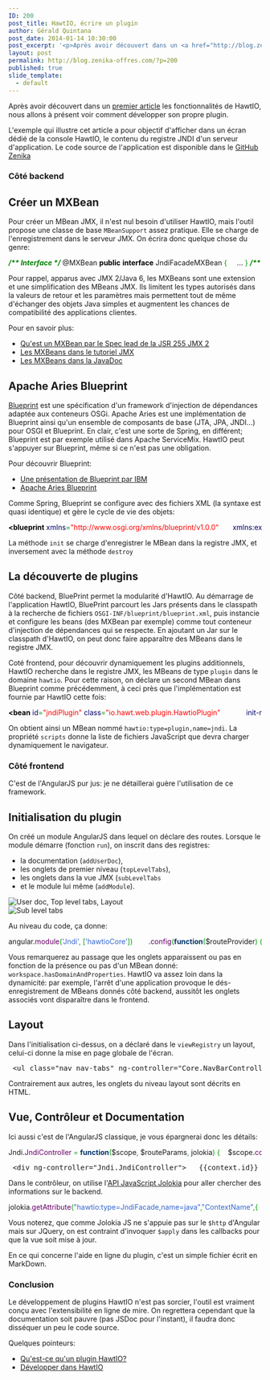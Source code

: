 ```yaml
---
ID: 200
post_title: HawtIO, écrire un plugin
author: Gérald Quintana
post_date: 2014-01-14 10:30:00
post_excerpt: '<p>Après avoir découvert dans un <a href="http://blog.zenika.com/index.php?post/2014/01/07/HawtIO-la-console-web-polyvalente">premier article</a> les fonctionnalités de HawtIO, nous allons à présent voir comment développer son propre plugin.</p>'
layout: post
permalink: http://blog.zenika-offres.com/?p=200
published: true
slide_template:
  - default
---
```

Après avoir découvert dans un <a href="http://blog.zenika.com/index.php?post/2014/01/07/HawtIO-la-console-web-polyvalente">premier article</a> les fonctionnalités de HawtIO, nous allons à présent voir comment développer son propre plugin.

<!--more-->

L'exemple qui illustre cet article a pour objectif d'afficher dans un écran dédié de la console HawtIO, le contenu du registre JNDI d'un serveur d'application. Le code source de l'application est disponible dans le <a href="https://github.com/Zenika/Blogs/tree/master/20140101_HawtIO">GitHub Zenika</a>
<h3>Côté backend</h3>
<h2>Créer un MXBean</h2>
Pour créer un MBean JMX, il n'est nul besoin d'utiliser HawtIO, mais l'outil propose une classe de base <code>MBeanSupport</code> assez pratique. Elle se charge de l'enregistrement dans le serveur JMX. On écrira donc quelque chose du genre:
<pre class="java code java" style="font-family: inherit;"><span style="color: #008000; font-style: italic; font-weight: bold;">/** Interface */</span> @MXBean <span style="color: #000000; font-weight: bold;">public</span> <span style="color: #000000; font-weight: bold;">interface</span> JndiFacadeMXBean <span style="color: #009900;">{</span> 	... <span style="color: #009900;">}</span> <span style="color: #008000; font-style: italic; font-weight: bold;">/** Implémentation */</span> <span style="color: #000000; font-weight: bold;">public</span> <span style="color: #000000; font-weight: bold;">class</span> JndiFacade <span style="color: #000000; font-weight: bold;">extends</span> MBeanSupport <span style="color: #000000; font-weight: bold;">implements</span> JndiFacadeMXBean <span style="color: #009900;">{</span> 	... <span style="color: #009900;">}</span></pre>
Pour rappel, apparus avec JMX 2/Java 6, les MXBeans sont une extension et une simplification des MBeans JMX. Ils limitent les types autorisés dans la valeurs de retour et les paramètres mais permettent tout de même d'échanger des objets Java simples et augmentent les chances de compatibilité des applications clientes.

Pour en savoir plus:
<ul>
	<li><a href="https://weblogs.java.net/blog/emcmanus/archive/2006/02/what_is_an_mxbe.html">Qu'est un MXBean par le Spec lead de la JSR 255 JMX 2</a></li>
	<li><a href="http://docs.oracle.com/javase/tutorial/jmx/mbeans/mxbeans.html">Les MXBeans dans le tutoriel JMX</a></li>
	<li><a href="http://docs.oracle.com/javase/7/docs/api/javax/management/MXBean.html">Les MXBeans dans la JavaDoc</a></li>
</ul>
<h2>Apache Aries Blueprint</h2>
<a href="http://wiki.osgi.org/wiki/Blueprint">Blueprint</a> est une spécification d'un framework d'injection de dépendances adaptée aux conteneurs OSGi. Apache Aries est une implémentation de Blueprint ainsi qu'un ensemble de composants de base (JTA, JPA, JNDI...) pour OSGI et Blueprint. En clair, c'est une sorte de Spring, en différent; Blueprint est par exemple utilisé dans Apache ServiceMix. HawtIO peut s'appuyer sur Blueprint, même si ce n'est pas une obligation.

Pour découvrir Blueprint:
<ul>
	<li><a href="http://www.ibm.com/developerworks/opensource/library/os-osgiblueprint/index.html">Une présentation de Blueprint par IBM</a></li>
	<li><a href="http://aries.apache.org/modules/blueprint.html">Apache Aries Blueprint</a></li>
</ul>
Comme Spring, Blueprint se configure avec des fichiers XML (la syntaxe est quasi identique) et gère le cycle de vie des objets:
<pre class="xml code xml" style="font-family: inherit;"><span style="color: #009900;"><span style="color: #000000; font-weight: bold;">&lt;blueprint</span> <span style="color: #000066;">xmlns</span>=<span style="color: #ff0000;">"http://www.osgi.org/xmlns/blueprint/v1.0.0"</span></span> <span style="color: #009900;">		<span style="color: #000066;">xmlns:ext</span>=<span style="color: #ff0000;">"http://aries.apache.org/blueprint/xmlns/blueprint-ext/v1.2.0"</span><span style="color: #000000; font-weight: bold;">&gt;</span></span> 	<span style="color: #009900;"><span style="color: #000000; font-weight: bold;">&lt;bean</span> <span style="color: #000066;">id</span>=<span style="color: #ff0000;">"javaJndiFacade"</span> <span style="color: #000066;">class</span>=<span style="color: #ff0000;">"io.hawt.jndi.JndiFacade"</span> </span> <span style="color: #009900;">			<span style="color: #000066;">init-method</span>=<span style="color: #ff0000;">"init"</span> <span style="color: #000066;">destroy-method</span>=<span style="color: #ff0000;">"destroy"</span> <span style="color: #000066;">scope</span>=<span style="color: #ff0000;">"singleton"</span><span style="color: #000000; font-weight: bold;">&gt;</span></span> 		<span style="color: #009900;"><span style="color: #000000; font-weight: bold;">&lt;property</span> <span style="color: #000066;">name</span>=<span style="color: #ff0000;">"contextName"</span> <span style="color: #000066;">value</span>=<span style="color: #ff0000;">"java:"</span><span style="color: #000000; font-weight: bold;">/&gt;</span></span> 	<span style="color: #009900;"><span style="color: #000000; font-weight: bold;">&lt;/bean<span style="color: #000000; font-weight: bold;">&gt;</span></span></span> <span style="color: #009900;"><span style="color: #000000; font-weight: bold;">&lt;/blueprint<span style="color: #000000; font-weight: bold;">&gt;</span></span></span></pre>
La méthode <code>init</code> se charge d'enregistrer le MBean dans la registre JMX, et inversement avec la méthode <code>destroy</code>
<h2>La découverte de plugins</h2>
Côté backend, BluePrint permet la modularité d'HawtIO. Au démarrage de l'application HawtIO, BluePrint parcourt les Jars présents dans le classpath à la recherche de fichiers <code>OSGI-INF/blueprint/blueprint.xml</code>, puis instancie et configure les beans (des MXBean par exemple) comme tout conteneur d'injection de dépendances qui se respecte. En ajoutant un Jar sur le classpath d'HawtIO, on peut donc faire apparaître des MBeans dans le registre JMX.

Coté frontend, pour découvrir dynamiquement les plugins additionnels, HawtIO recherche dans le registre JMX, les MBeans de type <code>plugin</code> dans le domaine <code>hawtio</code>. Pour cette raison, on déclare un second MBean dans Blueprint comme précédemment, à ceci près que l'implémentation est fournie par HawtIO cette fois:
<pre class="xml code xml" style="font-family: inherit;"><span style="color: #009900;"><span style="color: #000000; font-weight: bold;">&lt;bean</span> <span style="color: #000066;">id</span>=<span style="color: #ff0000;">"jndiPlugin"</span> <span style="color: #000066;">class</span>=<span style="color: #ff0000;">"io.hawt.web.plugin.HawtioPlugin"</span> </span> <span style="color: #009900;">			<span style="color: #000066;">init-method</span>=<span style="color: #ff0000;">"init"</span> <span style="color: #000066;">destroy-method</span>=<span style="color: #ff0000;">"destroy"</span><span style="color: #000000; font-weight: bold;">&gt;</span></span> 		<span style="color: #009900;"><span style="color: #000000; font-weight: bold;">&lt;property</span> <span style="color: #000066;">name</span>=<span style="color: #ff0000;">"name"</span> <span style="color: #000066;">value</span>=<span style="color: #ff0000;">"jndi"</span><span style="color: #000000; font-weight: bold;">/&gt;</span></span> 		<span style="color: #009900;"><span style="color: #000000; font-weight: bold;">&lt;property</span> <span style="color: #000066;">name</span>=<span style="color: #ff0000;">"context"</span> <span style="color: #000066;">value</span>=<span style="color: #ff0000;">"/hawtio"</span><span style="color: #000000; font-weight: bold;">/&gt;</span></span> 		<span style="color: #009900;"><span style="color: #000000; font-weight: bold;">&lt;property</span> <span style="color: #000066;">name</span>=<span style="color: #ff0000;">"scripts"</span> <span style="color: #000066;">value</span>=<span style="color: #ff0000;">"app/jndi/js/jndiPlugin.js,app/jndi/js/jndiController.js"</span><span style="color: #000000; font-weight: bold;">/&gt;</span></span> 	<span style="color: #009900;"><span style="color: #000000; font-weight: bold;">&lt;/bean<span style="color: #000000; font-weight: bold;">&gt;</span></span></span></pre>
On obtient ainsi un MBean nommé <code>hawtio:type=plugin,name=jndi</code>. La propriété <code>scripts</code> donne la liste de fichiers JavaScript que devra charger dynamiquement le navigateur.
<h3>Côté frontend</h3>
C'est de l'AngularJS pur jus: je ne détaillerai guère l'utilisation de ce framework.
<h2>Initialisation du plugin</h2>
On créé un module AngularJS dans lequel on déclare des routes. Lorsque le module démarre (fonction <code>run</code>), on inscrit dans des registres:
<ul>
	<li>la documentation (<code>addUserDoc</code>),</li>
	<li>les onglets de premier niveau (<code>topLevelTabs</code>),</li>
	<li>les onglets dans la vue JMX (<code>subLevelTabs</code></li>
	<li>et le module lui même (<code>addModule</code>).</li>
</ul>
<img style="display: block; margin: 0 auto;" title="HawtIO Top level Tabs" src="/wp-content/uploads/2015/07/hawtio-plugin-topLevelTabs2.png" alt="User doc, Top level tabs, Layout" />

<img style="display: block; margin: 0 auto;" title="HawtIO Sub level Tabs" src="/wp-content/uploads/2015/07/hawtio-plugin-subLevelTabs2.png" alt="Sub level tabs" />

Au niveau du code, ça donne:
<pre class="javascript code javascript" style="font-family: inherit;">angular.<span style="color: #660066;">module</span><span style="color: #009900;">(</span><span style="color: #3366cc;">'Jndi'</span><span style="color: #339933;">,</span> <span style="color: #009900;">[</span><span style="color: #3366cc;">'hawtioCore'</span><span style="color: #009900;">]</span><span style="color: #009900;">)</span> 		.<span style="color: #660066;">config</span><span style="color: #009900;">(</span><span style="color: #003366; font-weight: bold;">function</span><span style="color: #009900;">(</span>$routeProvider<span style="color: #009900;">)</span> <span style="color: #009900;">{</span> 			$routeProvider 					.<span style="color: #660066;">when</span><span style="color: #009900;">(</span><span style="color: #3366cc;">'/jndi'</span><span style="color: #339933;">,</span> <span style="color: #009900;">{</span>templateUrl<span style="color: #339933;">:</span> <span style="color: #3366cc;">'app/jndi/html/jndi.html'</span><span style="color: #009900;">}</span><span style="color: #009900;">)</span> 					.<span style="color: #660066;">when</span><span style="color: #009900;">(</span><span style="color: #3366cc;">'/jndi/:name'</span><span style="color: #339933;">,</span> <span style="color: #009900;">{</span>templateUrl<span style="color: #339933;">:</span> <span style="color: #3366cc;">'app/jndi/html/jndi.html'</span><span style="color: #009900;">}</span><span style="color: #009900;">)</span><span style="color: #339933;">;</span> 		<span style="color: #009900;">}</span><span style="color: #009900;">)</span> 		.<span style="color: #660066;">run</span><span style="color: #009900;">(</span><span style="color: #003366; font-weight: bold;">function</span><span style="color: #009900;">(</span>workspace<span style="color: #339933;">,</span> viewRegistry<span style="color: #339933;">,</span> helpRegistry<span style="color: #009900;">)</span> <span style="color: #009900;">{</span> 			viewRegistry<span style="color: #009900;">[</span><span style="color: #3366cc;">"jndi"</span><span style="color: #009900;">]</span> <span style="color: #339933;">=</span> <span style="color: #3366cc;">"app/jndi/html/layoutJndiTabs.html"</span><span style="color: #339933;">;</span> 			<span style="color: #006600; font-style: italic;">// Documentation</span> 			helpRegistry.<span style="color: #660066;">addUserDoc</span><span style="color: #009900;">(</span><span style="color: #3366cc;">"jndi"</span><span style="color: #339933;">,</span> <span style="color: #3366cc;">'app/jndi/doc/help.md'</span><span style="color: #339933;">,</span> <span style="color: #003366; font-weight: bold;">function</span><span style="color: #009900;">(</span><span style="color: #009900;">)</span> <span style="color: #009900;">{</span> 				<span style="color: #000066; font-weight: bold;">return</span> workspace.<span style="color: #660066;">treeContainsDomainAndProperties</span><span style="color: #009900;">(</span><span style="color: #3366cc;">'hawtio'</span><span style="color: #339933;">,</span> <span style="color: #009900;">{</span>type<span style="color: #339933;">:</span> <span style="color: #3366cc;">'JndiFacade'</span><span style="color: #009900;">}</span><span style="color: #009900;">)</span><span style="color: #339933;">;</span> 			<span style="color: #009900;">}</span><span style="color: #009900;">)</span><span style="color: #339933;">;</span> 			<span style="color: #006600; font-style: italic;">// Onglet premier niveau</span> 			workspace.<span style="color: #660066;">topLevelTabs</span>.<span style="color: #660066;">push</span><span style="color: #009900;">(</span><span style="color: #009900;">{</span> 				id<span style="color: #339933;">:</span> <span style="color: #3366cc;">"jndi"</span><span style="color: #339933;">,</span> 				content<span style="color: #339933;">:</span> <span style="color: #3366cc;">"JNDI"</span><span style="color: #339933;">,</span> 				title<span style="color: #339933;">:</span> <span style="color: #3366cc;">"Browse JNDI registry"</span><span style="color: #339933;">,</span> 				isValid<span style="color: #339933;">:</span> <span style="color: #003366; font-weight: bold;">function</span><span style="color: #009900;">(</span>workspace<span style="color: #009900;">)</span> <span style="color: #009900;">{</span> 					<span style="color: #000066; font-weight: bold;">return</span> workspace.<span style="color: #660066;">treeContainsDomainAndProperties</span><span style="color: #009900;">(</span><span style="color: #3366cc;">'hawtio'</span><span style="color: #339933;">,</span> <span style="color: #009900;">{</span>type<span style="color: #339933;">:</span> <span style="color: #3366cc;">'JndiFacade'</span><span style="color: #009900;">}</span><span style="color: #009900;">)</span><span style="color: #339933;">;</span> 				<span style="color: #009900;">}</span><span style="color: #339933;">,</span> 				href<span style="color: #339933;">:</span> <span style="color: #003366; font-weight: bold;">function</span><span style="color: #009900;">(</span><span style="color: #009900;">)</span> <span style="color: #009900;">{</span> 					<span style="color: #000066; font-weight: bold;">return</span> <span style="color: #3366cc;">"#/jndi"</span><span style="color: #339933;">;</span> 				<span style="color: #009900;">}</span> 			<span style="color: #009900;">}</span><span style="color: #009900;">)</span><span style="color: #339933;">;</span> 			<span style="color: #006600; font-style: italic;">// Onglet niveau JMX</span> 			workspace.<span style="color: #660066;">subLevelTabs</span>.<span style="color: #660066;">push</span><span style="color: #009900;">(</span><span style="color: #009900;">{</span> 				content<span style="color: #339933;">:</span> <span style="color: #3366cc;">'&lt;i class="icon-list-alt"&gt;&lt;/i&gt; Java:'</span><span style="color: #339933;">,</span> 				title<span style="color: #339933;">:</span> <span style="color: #3366cc;">"Java: Context"</span><span style="color: #339933;">,</span> 				isValid<span style="color: #339933;">:</span> <span style="color: #003366; font-weight: bold;">function</span><span style="color: #009900;">(</span>workspace<span style="color: #009900;">)</span> <span style="color: #009900;">{</span> 					<span style="color: #000066; font-weight: bold;">return</span> workspace.<span style="color: #660066;">hasDomainAndProperties</span><span style="color: #009900;">(</span><span style="color: #3366cc;">'hawtio'</span><span style="color: #339933;">,</span> <span style="color: #009900;">{</span>type<span style="color: #339933;">:</span> <span style="color: #3366cc;">'JndiFacade'</span><span style="color: #339933;">,</span> <span style="color: #000066;">name</span><span style="color: #339933;">:</span> <span style="color: #3366cc;">"java"</span><span style="color: #009900;">}</span><span style="color: #009900;">)</span><span style="color: #339933;">;</span> 				<span style="color: #009900;">}</span><span style="color: #339933;">,</span> 				href<span style="color: #339933;">:</span> <span style="color: #003366; font-weight: bold;">function</span><span style="color: #009900;">(</span><span style="color: #009900;">)</span> <span style="color: #009900;">{</span> 					<span style="color: #000066; font-weight: bold;">return</span> <span style="color: #3366cc;">"#/jndi/java"</span><span style="color: #339933;">;</span> 				<span style="color: #009900;">}</span> 			<span style="color: #009900;">}</span><span style="color: #009900;">)</span><span style="color: #339933;">;</span> 		<span style="color: #009900;">}</span><span style="color: #009900;">)</span><span style="color: #339933;">;</span> hawtioPluginLoader.<span style="color: #660066;">addModule</span><span style="color: #009900;">(</span><span style="color: #3366cc;">'Jndi'</span><span style="color: #009900;">)</span><span style="color: #339933;">;</span></pre>
Vous remarquerez au passage que les onglets apparaissent ou pas en fonction de la présence ou pas d'un MBean donné: <code>workspace.hasDomainAndProperties</code>. HawtIO va assez loin dans la dynamicité: par exemple, l'arrêt d'une application provoque le dés-enregistrement de MBeans donnés côté backend, aussitôt les onglets associés vont disparaître dans le frontend.
<h2>Layout</h2>
Dans l'initialisation ci-dessus, on a déclaré dans le <code>viewRegistry</code> un layout, celui-ci donne la mise en page globale de l'écran.
<pre> &lt;ul class="nav nav-tabs" ng-controller="Core.NavBarController"&gt; 	&lt;!-- Onglet niveau layout --&gt; 	&lt;li ng-class='{active : isActive("#/jndi/java")}'&gt; 		&lt;a ng-href="{{link('#/jndi/java')}}"&gt;Java:&lt;/a&gt; 	&lt;/li&gt; &lt;/ul&gt; &lt;div class="row-fluid"&gt; 	&lt;div ng-view&gt;&lt;/div&gt; &lt;/div&gt;</pre>
Contrairement aux autres, les onglets du niveau layout sont décrits en HTML.
<h2>Vue, Contrôleur et Documentation</h2>
Ici aussi c'est de l'AngularJS classique, je vous épargnerai donc les détails:
<pre class="javascript code javascript" style="font-family: inherit;">Jndi.<span style="color: #660066;">JndiController</span> <span style="color: #339933;">=</span> <span style="color: #003366; font-weight: bold;">function</span><span style="color: #009900;">(</span>$scope<span style="color: #339933;">,</span> $routeParams<span style="color: #339933;">,</span> jolokia<span style="color: #009900;">)</span> <span style="color: #009900;">{</span> 	$scope.<span style="color: #660066;">context</span> <span style="color: #339933;">=</span> <span style="color: #009900;">{</span>id<span style="color: #339933;">:</span> $routeParams.<span style="color: #000066;">name</span><span style="color: #009900;">}</span><span style="color: #339933;">;</span> <span style="color: #009900;">}</span></pre>
<pre> &lt;div ng-controller="Jndi.JndiController"&gt; 	{{context.id}} &lt;/div&gt;</pre>
Dans le contrôleur, on utilise l'<a href="http://www.jolokia.org/reference/html/clients.html#client-javascript">API JavaScript Jolokia</a> pour aller chercher des informations sur le backend.
<pre class="javascript code javascript" style="font-family: inherit;">jolokia.<span style="color: #660066;">getAttribute</span><span style="color: #009900;">(</span><span style="color: #3366cc;">"hawtio:type=JndiFacade,name=java"</span><span style="color: #339933;">,</span><span style="color: #3366cc;">"ContextName"</span><span style="color: #339933;">,</span><span style="color: #009900;">{</span> 		method<span style="color: #339933;">:</span><span style="color: #3366cc;">"POST"</span><span style="color: #339933;">,</span> 		success<span style="color: #339933;">:</span><span style="color: #003366; font-weight: bold;">function</span><span style="color: #009900;">(</span>response<span style="color: #009900;">)</span> <span style="color: #009900;">{</span> 			$scope.<span style="color: #660066;">context</span>.<span style="color: #000066;">name</span><span style="color: #339933;">=</span>response<span style="color: #339933;">;</span> 			$scope.$apply<span style="color: #009900;">(</span><span style="color: #009900;">)</span><span style="color: #339933;">;</span> 		<span style="color: #009900;">}</span> 	<span style="color: #009900;">}</span><span style="color: #009900;">)</span><span style="color: #339933;">;</span></pre>
Vous noterez, que comme Jolokia JS ne s'appuie pas sur le <code>$http</code> d'Angular mais sur JQuery, on est contraint d'invoquer <code>$apply</code> dans les callbacks pour que la vue soit mise à jour.

En ce qui concerne l'aide en ligne du plugin, c'est un simple fichier écrit en MarkDown.
<h3>Conclusion</h3>
Le développement de plugins HawtIO n'est pas sorcier, l'outil est vraiment conçu avec l'extensibilité en ligne de mire. On regrettera cependant que la documentation soit pauvre (pas JSDoc pour l'instant), il faudra donc disséquer un peu le code source.

Quelques pointeurs:
<ul>
	<li><a href="http://hawt.io/plugins/howPluginsWork.html">Qu'est-ce qu'un plugin HawtIO?</a></li>
	<li><a href="https://github.com/hawtio/hawtio/blob/master/DEVELOPERS.md">Développer dans HawtIO</a></li>
</ul>